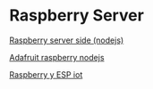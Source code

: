 # Raspberry Server

[Raspberry server side (nodejs)](http://www.robert-drummond.com/2013/05/08/how-to-build-a-restful-web-api-on-a-raspberry-pi-in-javascript-2/)

[Adafruit raspberry nodejs](https://learn.adafruit.com/adafruit-io?view=all)

[Raspberry y ESP iot](https://openhomeautomation.net/connect-esp8266-raspberry-pi/)
